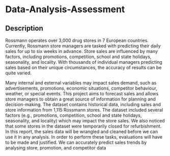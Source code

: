 # Data-Analysis-Assessment
## Description 
Rossmann operates over 3,000 drug stores in 7 European countries. Currently, Rossmann store managers are tasked with predicting their daily sales for up to six weeks in advance. 
Store sales are influenced by many factors, including promotions, competition, school and state holidays, seasonality, and locality. With thousands of individual managers predicting sales 
based on their unique circumstances, the accuracy of results can be quite varied.

Many internal and external variables may impact sales demand, such as advertisements, promotions, economic situations, competitor behaviour, weather, or special events. This project aims to forecast sales and allows store managers to obtain a great source of information for planning and decision-making. The dataset contains historical data, including sales and store information from 1,115 Rossmann stores. The dataset included several factors (e.g., promotions, competition, school and state holidays, seasonality, and locality) which may impact the store sales. We also noticed that some stores in the dataset were temporarily closed for refurbishment. In this report, the sales data will be wrangled and cleaned before we can use it in any analysis. In order to perform these tasks, evaluations will have to be made and justified. We can accurately predict sales trends by analysing store, promotion, and competitor data
